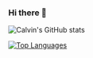 ### Hi there 👋

![Calvin's GitHub stats](https://github-readme-stats.vercel.app/api?username=calvinwkl&hide=contribs,prs,issues&count_private=true&show_icons=true?theme=react&hide_rank=true)

[![Top Languages](https://github-readme-stats.vercel.app/api/top-langs/?username=calvinwkl&layout=compact)](https://github.com/anuraghazra/github-readme-stats)

<!--
**calvinwkl/calvinwkl** is a ✨ _special_ ✨ repository because its `README.md` (this file) appears on your GitHub profile.

Here are some ideas to get you started:

- 🔭 I’m currently working on ...
- 🌱 I’m currently learning ...
- 👯 I’m looking to collaborate on ...
- 🤔 I’m looking for help with ...
- 💬 Ask me about ...
- 📫 How to reach me: ...
- 😄 Pronouns: ...
- ⚡ Fun fact: ...
-->
